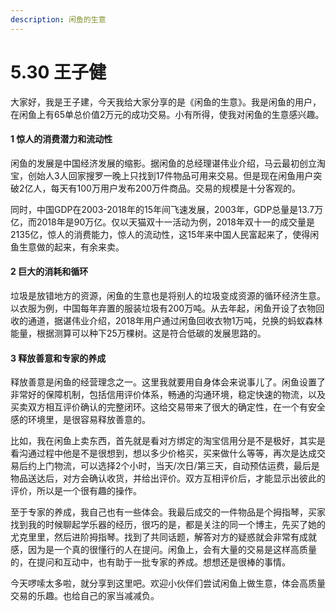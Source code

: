 ```yaml
---
description: 闲鱼的生意
---
```


# 5.30 王子健

大家好，我是王子建，今天我给大家分享的是《闲鱼的生意》。我是闲鱼的用户，在闲鱼上有65单总价值2万元的成功交易。小有所得，使我对闲鱼的生意感兴趣。

#### 1 惊人的消费潜力和流动性

闲鱼的发展是中国经济发展的缩影。据闲鱼的总经理谌伟业介绍，马云最初创立淘宝，创始人3人回家搜罗一晚上只找到17件物品可用来交易。但是现在闲鱼用户突破2亿人，每天有100万用户发布200万件商品。交易的规模是十分客观的。

同时，中国GDP在2003-2018年的15年间飞速发展，2003年，GDP总量是13.7万亿，而2018年是90万亿。仅以天猫双十一活动为例，2018年双十一的成交量是2135亿，惊人的消费能力，惊人的流动性，这15年来中国人民富起来了，使得闲鱼生意做的起来，有余来卖。

#### 2 巨大的消耗和循环

垃圾是放错地方的资源，闲鱼的生意也是将别人的垃圾变成资源的循环经济生意。以衣服为例，中国每年弃置的服装垃圾有200万吨。从去年起，闲鱼开设了衣物回收的通道，据谌伟业介绍，2018年用户通过闲鱼回收衣物1万吨，兑换的蚂蚁森林能量，根据测算可以种下25万棵树。这是符合低碳的发展思路的。

#### 3 释放善意和专家的养成

释放善意是闲鱼的经营理念之一。这里我就要用自身体会来说事儿了。闲鱼设置了非常好的保障机制，包括信用评价体系，畅通的沟通环境，稳定快速的物流，以及买卖双方相互评价确认的完整闭环。这给交易带来了很大的确定性，在一个有安全感的环境里，是很容易释放善意的。

比如，我在闲鱼上卖东西，首先就是看对方绑定的淘宝信用分是不是极好，其实是看沟通过程中他是不是很想到，想以多少价格买，买来做什么等等，再次是达成交易后约上门物流，可以选择2个小时，当天/次日/第三天，自动预估运费，最后是物品送达后，对方会确认收货，并给出评价。双方互相评价后，才能显示出彼此的评价，所以是一个很有趣的操作。

至于专家的养成，我自己也有一些体会。我最后成交的一件物品是个拇指琴，买家找到我的时候聊起学乐器的经历，很巧的是，都是关注的同一个博主，先买了她的尤克里里，然后进阶拇指琴。找到了共同话题，解答对方的疑惑就会非常有成就感，因为是一个真的很懂行的人在提问。闲鱼上，会有大量的交易是这样高质量的，在提问和互动中，也有助于一批专家的养成。想想还是很棒的事情。

今天啰嗦太多啦，就分享到这里吧。欢迎小伙伴们尝试闲鱼上做生意，体会高质量交易的乐趣。也给自己的家当减减负。

